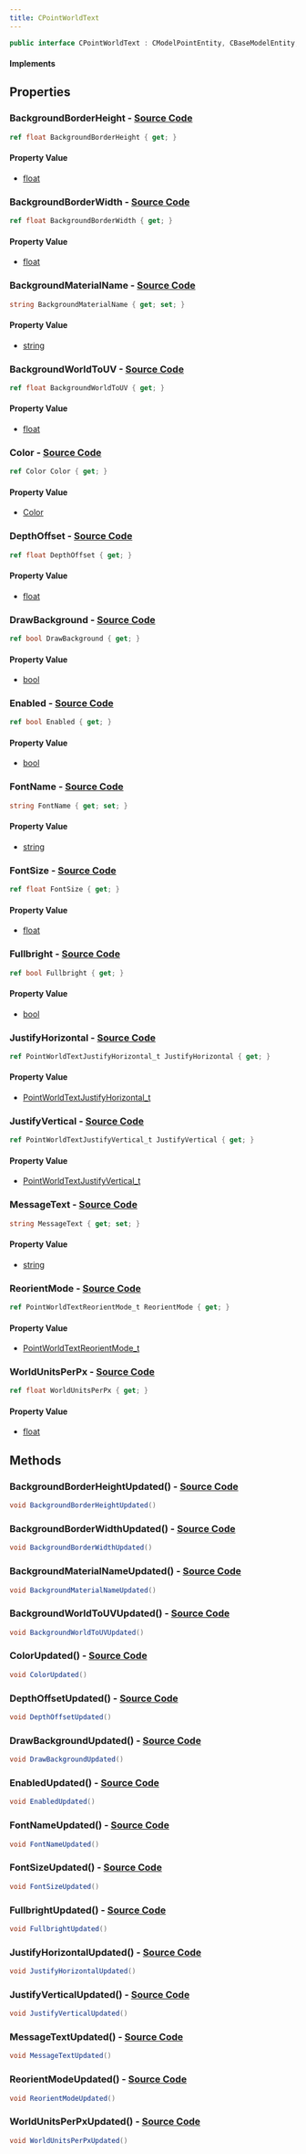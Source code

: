 ```yaml
---
title: CPointWorldText
---
```


```csharp
public interface CPointWorldText : CModelPointEntity, CBaseModelEntity, CBaseEntity, CEntityInstance, ISchemaClass<CEntityInstance>, ISchemaClass<CBaseEntity>, ISchemaClass<CBaseModelEntity>, ISchemaClass<CModelPointEntity>, ISchemaClass<CPointWorldText>, ISchemaField, ISchemaClass, INativeHandle
```

#### Implements

## Properties

### **BackgroundBorderHeight** - [Source Code](https://github.com/swiftly-solution/swiftlys2/blob/main/managed/src/SwiftlyS2.Generated/Schemas/Interfaces/CPointWorldText.cs#L36)

```csharp
ref float BackgroundBorderHeight { get; }
```

#### Property Value

- [float](https://learn.microsoft.com/dotnet/api/system.single)

### **BackgroundBorderWidth** - [Source Code](https://github.com/swiftly-solution/swiftlys2/blob/main/managed/src/SwiftlyS2.Generated/Schemas/Interfaces/CPointWorldText.cs#L34)

```csharp
ref float BackgroundBorderWidth { get; }
```

#### Property Value

- [float](https://learn.microsoft.com/dotnet/api/system.single)

### **BackgroundMaterialName** - [Source Code](https://github.com/swiftly-solution/swiftlys2/blob/main/managed/src/SwiftlyS2.Generated/Schemas/Interfaces/CPointWorldText.cs#L20)

```csharp
string BackgroundMaterialName { get; set; }
```

#### Property Value

- [string](https://learn.microsoft.com/dotnet/api/system.string)

### **BackgroundWorldToUV** - [Source Code](https://github.com/swiftly-solution/swiftlys2/blob/main/managed/src/SwiftlyS2.Generated/Schemas/Interfaces/CPointWorldText.cs#L38)

```csharp
ref float BackgroundWorldToUV { get; }
```

#### Property Value

- [float](https://learn.microsoft.com/dotnet/api/system.single)

### **Color** - [Source Code](https://github.com/swiftly-solution/swiftlys2/blob/main/managed/src/SwiftlyS2.Generated/Schemas/Interfaces/CPointWorldText.cs#L40)

```csharp
ref Color Color { get; }
```

#### Property Value

- [Color](/docs/api/shared/natives/color)

### **DepthOffset** - [Source Code](https://github.com/swiftly-solution/swiftlys2/blob/main/managed/src/SwiftlyS2.Generated/Schemas/Interfaces/CPointWorldText.cs#L30)

```csharp
ref float DepthOffset { get; }
```

#### Property Value

- [float](https://learn.microsoft.com/dotnet/api/system.single)

### **DrawBackground** - [Source Code](https://github.com/swiftly-solution/swiftlys2/blob/main/managed/src/SwiftlyS2.Generated/Schemas/Interfaces/CPointWorldText.cs#L32)

```csharp
ref bool DrawBackground { get; }
```

#### Property Value

- [bool](https://learn.microsoft.com/dotnet/api/system.boolean)

### **Enabled** - [Source Code](https://github.com/swiftly-solution/swiftlys2/blob/main/managed/src/SwiftlyS2.Generated/Schemas/Interfaces/CPointWorldText.cs#L22)

```csharp
ref bool Enabled { get; }
```

#### Property Value

- [bool](https://learn.microsoft.com/dotnet/api/system.boolean)

### **FontName** - [Source Code](https://github.com/swiftly-solution/swiftlys2/blob/main/managed/src/SwiftlyS2.Generated/Schemas/Interfaces/CPointWorldText.cs#L18)

```csharp
string FontName { get; set; }
```

#### Property Value

- [string](https://learn.microsoft.com/dotnet/api/system.string)

### **FontSize** - [Source Code](https://github.com/swiftly-solution/swiftlys2/blob/main/managed/src/SwiftlyS2.Generated/Schemas/Interfaces/CPointWorldText.cs#L28)

```csharp
ref float FontSize { get; }
```

#### Property Value

- [float](https://learn.microsoft.com/dotnet/api/system.single)

### **Fullbright** - [Source Code](https://github.com/swiftly-solution/swiftlys2/blob/main/managed/src/SwiftlyS2.Generated/Schemas/Interfaces/CPointWorldText.cs#L24)

```csharp
ref bool Fullbright { get; }
```

#### Property Value

- [bool](https://learn.microsoft.com/dotnet/api/system.boolean)

### **JustifyHorizontal** - [Source Code](https://github.com/swiftly-solution/swiftlys2/blob/main/managed/src/SwiftlyS2.Generated/Schemas/Interfaces/CPointWorldText.cs#L42)

```csharp
ref PointWorldTextJustifyHorizontal_t JustifyHorizontal { get; }
```

#### Property Value

- [PointWorldTextJustifyHorizontal_t](/docs/api/shared/schemadefinitions/pointworldtextjustifyhorizontal_t)

### **JustifyVertical** - [Source Code](https://github.com/swiftly-solution/swiftlys2/blob/main/managed/src/SwiftlyS2.Generated/Schemas/Interfaces/CPointWorldText.cs#L44)

```csharp
ref PointWorldTextJustifyVertical_t JustifyVertical { get; }
```

#### Property Value

- [PointWorldTextJustifyVertical_t](/docs/api/shared/schemadefinitions/pointworldtextjustifyvertical_t)

### **MessageText** - [Source Code](https://github.com/swiftly-solution/swiftlys2/blob/main/managed/src/SwiftlyS2.Generated/Schemas/Interfaces/CPointWorldText.cs#L16)

```csharp
string MessageText { get; set; }
```

#### Property Value

- [string](https://learn.microsoft.com/dotnet/api/system.string)

### **ReorientMode** - [Source Code](https://github.com/swiftly-solution/swiftlys2/blob/main/managed/src/SwiftlyS2.Generated/Schemas/Interfaces/CPointWorldText.cs#L46)

```csharp
ref PointWorldTextReorientMode_t ReorientMode { get; }
```

#### Property Value

- [PointWorldTextReorientMode_t](/docs/api/shared/schemadefinitions/pointworldtextreorientmode_t)

### **WorldUnitsPerPx** - [Source Code](https://github.com/swiftly-solution/swiftlys2/blob/main/managed/src/SwiftlyS2.Generated/Schemas/Interfaces/CPointWorldText.cs#L26)

```csharp
ref float WorldUnitsPerPx { get; }
```

#### Property Value

- [float](https://learn.microsoft.com/dotnet/api/system.single)

## Methods

### **BackgroundBorderHeightUpdated()** - [Source Code](https://github.com/swiftly-solution/swiftlys2/blob/main/managed/src/SwiftlyS2.Generated/Schemas/Interfaces/CPointWorldText.cs#L58)

```csharp
void BackgroundBorderHeightUpdated()
```

### **BackgroundBorderWidthUpdated()** - [Source Code](https://github.com/swiftly-solution/swiftlys2/blob/main/managed/src/SwiftlyS2.Generated/Schemas/Interfaces/CPointWorldText.cs#L57)

```csharp
void BackgroundBorderWidthUpdated()
```

### **BackgroundMaterialNameUpdated()** - [Source Code](https://github.com/swiftly-solution/swiftlys2/blob/main/managed/src/SwiftlyS2.Generated/Schemas/Interfaces/CPointWorldText.cs#L50)

```csharp
void BackgroundMaterialNameUpdated()
```

### **BackgroundWorldToUVUpdated()** - [Source Code](https://github.com/swiftly-solution/swiftlys2/blob/main/managed/src/SwiftlyS2.Generated/Schemas/Interfaces/CPointWorldText.cs#L59)

```csharp
void BackgroundWorldToUVUpdated()
```

### **ColorUpdated()** - [Source Code](https://github.com/swiftly-solution/swiftlys2/blob/main/managed/src/SwiftlyS2.Generated/Schemas/Interfaces/CPointWorldText.cs#L60)

```csharp
void ColorUpdated()
```

### **DepthOffsetUpdated()** - [Source Code](https://github.com/swiftly-solution/swiftlys2/blob/main/managed/src/SwiftlyS2.Generated/Schemas/Interfaces/CPointWorldText.cs#L55)

```csharp
void DepthOffsetUpdated()
```

### **DrawBackgroundUpdated()** - [Source Code](https://github.com/swiftly-solution/swiftlys2/blob/main/managed/src/SwiftlyS2.Generated/Schemas/Interfaces/CPointWorldText.cs#L56)

```csharp
void DrawBackgroundUpdated()
```

### **EnabledUpdated()** - [Source Code](https://github.com/swiftly-solution/swiftlys2/blob/main/managed/src/SwiftlyS2.Generated/Schemas/Interfaces/CPointWorldText.cs#L51)

```csharp
void EnabledUpdated()
```

### **FontNameUpdated()** - [Source Code](https://github.com/swiftly-solution/swiftlys2/blob/main/managed/src/SwiftlyS2.Generated/Schemas/Interfaces/CPointWorldText.cs#L49)

```csharp
void FontNameUpdated()
```

### **FontSizeUpdated()** - [Source Code](https://github.com/swiftly-solution/swiftlys2/blob/main/managed/src/SwiftlyS2.Generated/Schemas/Interfaces/CPointWorldText.cs#L54)

```csharp
void FontSizeUpdated()
```

### **FullbrightUpdated()** - [Source Code](https://github.com/swiftly-solution/swiftlys2/blob/main/managed/src/SwiftlyS2.Generated/Schemas/Interfaces/CPointWorldText.cs#L52)

```csharp
void FullbrightUpdated()
```

### **JustifyHorizontalUpdated()** - [Source Code](https://github.com/swiftly-solution/swiftlys2/blob/main/managed/src/SwiftlyS2.Generated/Schemas/Interfaces/CPointWorldText.cs#L61)

```csharp
void JustifyHorizontalUpdated()
```

### **JustifyVerticalUpdated()** - [Source Code](https://github.com/swiftly-solution/swiftlys2/blob/main/managed/src/SwiftlyS2.Generated/Schemas/Interfaces/CPointWorldText.cs#L62)

```csharp
void JustifyVerticalUpdated()
```

### **MessageTextUpdated()** - [Source Code](https://github.com/swiftly-solution/swiftlys2/blob/main/managed/src/SwiftlyS2.Generated/Schemas/Interfaces/CPointWorldText.cs#L48)

```csharp
void MessageTextUpdated()
```

### **ReorientModeUpdated()** - [Source Code](https://github.com/swiftly-solution/swiftlys2/blob/main/managed/src/SwiftlyS2.Generated/Schemas/Interfaces/CPointWorldText.cs#L63)

```csharp
void ReorientModeUpdated()
```

### **WorldUnitsPerPxUpdated()** - [Source Code](https://github.com/swiftly-solution/swiftlys2/blob/main/managed/src/SwiftlyS2.Generated/Schemas/Interfaces/CPointWorldText.cs#L53)

```csharp
void WorldUnitsPerPxUpdated()
```


